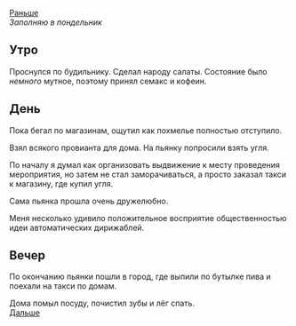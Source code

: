 [Раньше](2020.08.07.md)  
*Заполняю в пондельник*
## Утро
Проснулся по будильнику. Сделал народу салаты.
Состояние было *немного* мутное, поэтому принял семакс и кофеин.
## День
Пока бегал по магазинам, ощутил как похмелье полностью отступило. 

Взял всякого провианта для дома. На пьянку попросили взять угля.

По началу я думал как организовать выдвижение к месту проведения мероприятия, но затем не стал заморачиваться, а просто заказал такси к магазину, где купил угля.

Сама пьянка прошла очень дружелюбно.

Меня несколько удивило положительное восприятие общественностью идеи автоматических дирижаблей.
## Вечер
По окончанию пьянки пошли в город, где выпили по бутылке пива и поехали на такси по домам.

Дома помыл посуду, почистил зубы и лёг спать.  
[Дальше](2020.08.09.md)